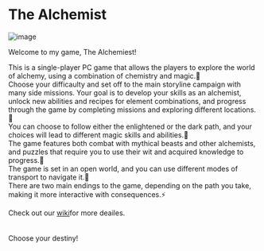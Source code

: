 # The Alchemist
![image](https://user-images.githubusercontent.com/67747529/226747445-aeac105d-b114-4b61-a10c-7ee3bf841c74.png)

Welcome to my game, The Alchemiest!

This is a single-player PC game that allows the players to explore the world of alchemy, using a combination of chemistry and magic.🔮<br/>
Choose your difficaulty and set off to the main storyline campaign with many side missions.
Your goal is to develop your skills as an alchemist, unlock new abilities and recipes for element combinations, and progress through the game by completing missions and exploring different locations.🎯<br/>
You can choose to follow either the enlightened or the dark path, and your choices will lead to different magic skills and abilities.🔨<br/>
The game features both combat with mythical beasts and other alchemists, and puzzles that require you to use their wit and acquired knowledge to progress.🧩<br/>
The game is set in an open world, and you can use different modes of transport to navigate it.🧭<br/>
There are two main endings to the game, depending on the path you take, making it more interactive with consequences.⚡<br/>

Check out our [wiki](https://github.com/PholarycksGames/TheAlchemist/wiki)for more deailes.<br/>
<br/>
<br/>
Choose your destiny!
